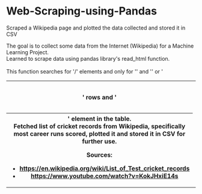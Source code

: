 # Web-Scraping-using-Pandas
Scraped a Wikipedia page and plotted the data collected and stored it in CSV <br>

The goal is to collect some data from the Internet (Wikipedia) for a Machine Learning Project. <br>
Learned to scrape data using pandas library's read_html function. <br><br>
This function searches for '/<table>' elements and only for '<tr>' and '<th>' rows and '<td>' elements within each '<tr>' or '<th>' element in the table. <br>
Fetched list of cricket records from Wikipedia, specifically most career runs scored, plotted it and stored it in CSV for further use. <br>

**Sources:** <br>
- https://en.wikipedia.org/wiki/List_of_Test_cricket_records <br>
- https://www.youtube.com/watch?v=KokJHxiE14s <br>
